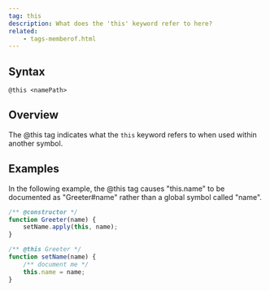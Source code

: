 ```yaml
---
tag: this
description: What does the 'this' keyword refer to here?
related:
    - tags-memberof.html
---
```


## Syntax

`@this <namePath>`


## Overview

The @this tag indicates what the `this` keyword refers to when used within another symbol.


## Examples

In the following example, the @this tag causes "this.name" to be documented as "Greeter#name"
rather than a global symbol called "name".

```js
/** @constructor */
function Greeter(name) {
    setName.apply(this, name);
}

/** @this Greeter */
function setName(name) {
    /** document me */
    this.name = name;
}
```
